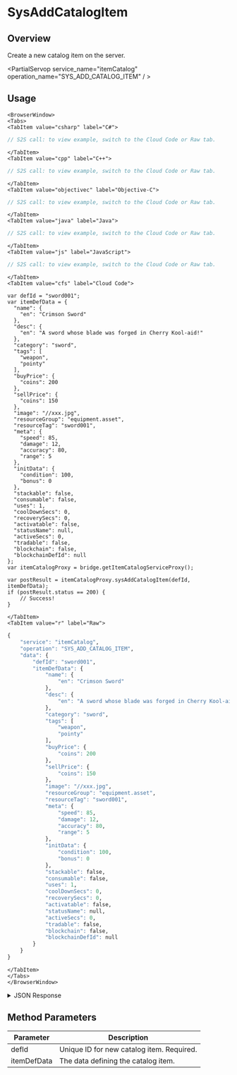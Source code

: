 # SysAddCatalogItem
## Overview
Create a new catalog item on the server.

<PartialServop service_name="itemCatalog" operation_name="SYS_ADD_CATALOG_ITEM" / >

## Usage

```mdx-code-block
<BrowserWindow>
<Tabs>
<TabItem value="csharp" label="C#">
```

```csharp
// S2S call: to view example, switch to the Cloud Code or Raw tab.
```

```mdx-code-block
</TabItem>
<TabItem value="cpp" label="C++">
```

```cpp
// S2S call: to view example, switch to the Cloud Code or Raw tab.
```

```mdx-code-block
</TabItem>
<TabItem value="objectivec" label="Objective-C">
```

```objectivec
// S2S call: to view example, switch to the Cloud Code or Raw tab.
```

```mdx-code-block
</TabItem>
<TabItem value="java" label="Java">
```

```java
// S2S call: to view example, switch to the Cloud Code or Raw tab.
```

```mdx-code-block
</TabItem>
<TabItem value="js" label="JavaScript">
```

```javascript
// S2S call: to view example, switch to the Cloud Code or Raw tab.
```

```mdx-code-block
</TabItem>
<TabItem value="cfs" label="Cloud Code">
```

```cfscript
var defId = "sword001";
var itemDefData = {
  "name": {
    "en": "Crimson Sword"
  },
  "desc": {
    "en": "A sword whose blade was forged in Cherry Kool-aid!"
  },
  "category": "sword",
  "tags": [
    "weapon",
    "pointy"
  ],
  "buyPrice": {
    "coins": 200
  },
  "sellPrice": {
    "coins": 150
  },
  "image": "//xxx.jpg",
  "resourceGroup": "equipment.asset",
  "resourceTag": "sword001",
  "meta": {
    "speed": 85,
    "damage": 12,
    "accuracy": 80,
    "range": 5
  },
  "initData": {
    "condition": 100,
    "bonus": 0
  },
  "stackable": false,
  "consumable": false,
  "uses": 1,
  "coolDownSecs": 0,
  "recoverySecs": 0,
  "activatable": false,
  "statusName": null,
  "activeSecs": 0,
  "tradable": false,
  "blockchain": false,
  "blockchainDefId": null
};
var itemCatalogProxy = bridge.getItemCatalogServiceProxy();

var postResult = itemCatalogProxy.sysAddCatalogItem(defId, itemDefData);
if (postResult.status == 200) {
    // Success!
}
```

```mdx-code-block
</TabItem>
<TabItem value="r" label="Raw">
```

```r
{
	"service": "itemCatalog",
	"operation": "SYS_ADD_CATALOG_ITEM",
	"data": {
		"defId": "sword001",
		"itemDefData": {
			"name": {
				"en": "Crimson Sword"
			},
			"desc": {
				"en": "A sword whose blade was forged in Cherry Kool-aid!"
			},
			"category": "sword",
			"tags": [
				"weapon",
				"pointy"
			],
			"buyPrice": {
				"coins": 200
			},
			"sellPrice": {
				"coins": 150
			},
			"image": "//xxx.jpg",
			"resourceGroup": "equipment.asset",
			"resourceTag": "sword001",
			"meta": {
				"speed": 85,
				"damage": 12,
				"accuracy": 80,
				"range": 5
			},
			"initData": {
				"condition": 100,
				"bonus": 0
			},
			"stackable": false,
			"consumable": false,
			"uses": 1,
			"coolDownSecs": 0,
			"recoverySecs": 0,
			"activatable": false,
			"statusName": null,
			"activeSecs": 0,
			"tradable": false,
			"blockchain": false,
			"blockchainDefId": null
		}
	}
}
```

```mdx-code-block
</TabItem>
</Tabs>
</BrowserWindow>
```

<details>
<summary>JSON Response</summary>

```json
{
  "data": {
    "defId": "sword001",
    "name": {
      "en": "Crimson Sword"
    },
    "desc": {
      "en": "A sword whose blade was forged in Cherry Kool-aid!"
    },
    "type": "ITEM",
    "category": "sword",
    "tags": [
      "weapon",
      "pointy"
    ],
    "buyPrice": {
      "coins": 200
    },
    "sellPrice": {
      "coins": 150
    },
    "image": "//xxx.jpg",
    "resourceGroup": "equipment.asset",
    "resourceTag": "sword001",
    "meta": {
      "speed": 85,
      "damage": 12,
      "accuracy": 80,
      "range": 5
    },
    "initData": {
      "condition": 100,
      "bonus": 0
    },
    "pState": "DRAFT",
    "publishedAt": 0,
    "createdAt": 1567192113061,
    "updatedAt": 1567192113061,
    "version": 1,
    "stackable": false,
    "consumable": false,
    "uses": null,
    "coolDownSecs": 0,
    "recoverySecs": 0,
    "activatable": false,
    "statusName": null,
    "activeSecs": null,
    "tradable": false,
    "blockchain": false,
    "blockchainDefId": null
  },
  "status": 200
}
```
</details>

## Method Parameters
Parameter | Description
--------- | -----------
defId | Unique ID for new catalog item. Required. 
itemDefData | The data defining the catalog item. 


